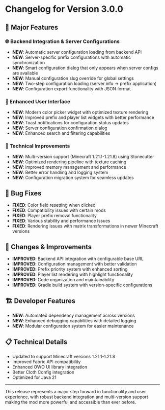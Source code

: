 # Changelog for Version 3.0.0

## 🎯 Major Features

### 🌐 Backend Integration & Server Configurations
- **NEW**: Automatic server configuration loading from backend API
- **NEW**: Server-specific prefix configurations with automatic synchronization
- **NEW**: Smart configuration dialog that only appears when server configs are available
- **NEW**: Manual configuration slug override for global settings
- **NEW**: Two-step configuration loading (server info → prefix application)
- **NEW**: Configuration export functionality with JSON format

### 🎨 Enhanced User Interface
- **NEW**: Modern color picker widget with optimized texture rendering
- **NEW**: Improved prefix and player list widgets with better performance
- **NEW**: Toast notifications for configuration status updates
- **NEW**: Server configuration confirmation dialog
- **NEW**: Enhanced search and filtering capabilities

### 🔧 Technical Improvements
- **NEW**: Multi-version support (Minecraft 1.21.1-1.21.8) using Stonecutter
- **NEW**: Optimized rendering pipeline with texture caching
- **NEW**: Improved memory management and performance
- **NEW**: Better error handling and logging system
- **NEW**: Configuration migration system for seamless updates

## 🐛 Bug Fixes
- **FIXED**: Color field resetting when clicked
- **FIXED**: Compatibility issues with certain mods
- **FIXED**: Player prefix removal functionality
- **FIXED**: Various stability and performance issues
- **FIXED**: Rendering issues with matrix transformations in newer Minecraft versions

## 🔄 Changes & Improvements
- **IMPROVED**: Backend API integration with configurable base URL
- **IMPROVED**: Configuration management with better validation
- **IMPROVED**: Prefix priority system with enhanced sorting
- **IMPROVED**: Player list rendering with highlight functionality
- **IMPROVED**: Code organization and maintainability
- **IMPROVED**: Gradle build system with version-specific configurations

## 🏗️ Developer Features
- **NEW**: Automated dependency management across versions
- **NEW**: Enhanced debugging capabilities with detailed logging
- **NEW**: Modular configuration system for easier maintenance

## 📋 Technical Details
- Updated to support Minecraft versions 1.21.1-1.21.8
- Improved Fabric API compatibility
- Enhanced OWO UI library integration
- Better Cloth Config integration
- Optimized for Java 21

---

This release represents a major step forward in functionality and user experience, with robust backend integration and multi-version support making the mod more powerful and accessible than ever before.